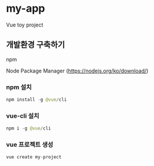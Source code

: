 # my-app

Vue toy project
 
## 개발환경 구축하기
npm

Node Package Manager (https://nodejs.org/ko/download/)

### npm 설치
```swift
npm install -g @vue/cli
```

### vue-cli 설치
```swift
npm i -g @vue/cli
```
### vue 프로젝트 생성

```swift
vue create my-project
```
